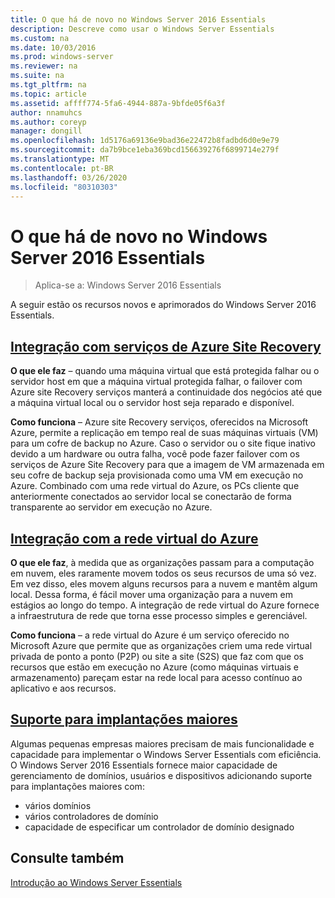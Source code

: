 ```yaml
---
title: O que há de novo no Windows Server 2016 Essentials
description: Descreve como usar o Windows Server Essentials
ms.custom: na
ms.date: 10/03/2016
ms.prod: windows-server
ms.reviewer: na
ms.suite: na
ms.tgt_pltfrm: na
ms.topic: article
ms.assetid: affff774-5fa6-4944-887a-9bfde05f6a3f
author: nnamuhcs
ms.author: coreyp
manager: dongill
ms.openlocfilehash: 1d5176a69136e9bad36e22472b8fadbd6d0e9e79
ms.sourcegitcommit: da7b9bce1eba369bcd156639276f6899714e279f
ms.translationtype: MT
ms.contentlocale: pt-BR
ms.lasthandoff: 03/26/2020
ms.locfileid: "80310303"
---
```

# <a name="whats-new-in-windows-server-2016-essentials"></a>O que há de novo no Windows Server 2016 Essentials

> Aplica-se a: Windows Server 2016 Essentials

A seguir estão os recursos novos e aprimorados do Windows Server 2016 Essentials.

## <a name="integration-with-azure-site-recovery-services"></a>[Integração com serviços de Azure Site Recovery](azure-site-recovery-services-integration.md)

**O que ele faz** – quando uma máquina virtual que está protegida falhar ou o servidor host em que a máquina virtual protegida falhar, o failover com Azure site Recovery serviços manterá a continuidade dos negócios até que a máquina virtual local ou o servidor host seja reparado e disponível. 

**Como funciona** – Azure site Recovery serviços, oferecidos na Microsoft Azure, permite a replicação em tempo real de suas máquinas virtuais (VM) para um cofre de backup no Azure. Caso o servidor ou o site fique inativo devido a um hardware ou outra falha, você pode fazer failover com os serviços de Azure Site Recovery para que a imagem de VM armazenada em seu cofre de backup seja provisionada como uma VM em execução no Azure. Combinado com uma rede virtual do Azure, os PCs cliente que anteriormente conectados ao servidor local se conectarão de forma transparente ao servidor em execução no Azure.     
                                                                                                                                                                                                                                                                                                               

## <a name="integration-with-azure-virtual-network"></a>[Integração com a rede virtual do Azure](azure-virtual-network-integration.md)

**O que ele faz**, à medida que as organizações passam para a computação em nuvem, eles raramente movem todos os seus recursos de uma só vez. Em vez disso, eles movem alguns recursos para a nuvem e mantêm algum local. Dessa forma, é fácil mover uma organização para a nuvem em estágios ao longo do tempo. A integração de rede virtual do Azure fornece a infraestrutura de rede que torna esse processo simples e gerenciável.

**Como funciona** – a rede virtual do Azure é um serviço oferecido no Microsoft Azure que permite que as organizações criem uma rede virtual privada de ponto a ponto (P2P) ou site a site (S2S) que faz com que os recursos que estão em execução no Azure (como máquinas virtuais e armazenamento) pareçam estar na rede local para acesso contínuo ao aplicativo e aos recursos.



## <a name="support-for-larger-deployments"></a>[Suporte para implantações maiores](support-for-larger-deployments.md) 

Algumas pequenas empresas maiores precisam de mais funcionalidade e capacidade para implementar o Windows Server Essentials com eficiência. O Windows Server 2016 Essentials fornece maior capacidade de gerenciamento de domínios, usuários e dispositivos adicionando suporte para implantações maiores com:                                                                                                                                                                                                 

 - vários domínios
 - vários controladores de domínio                                                                                                                                                                                                                                        
 - capacidade de especificar um controlador de domínio designado                                                                                                                                                                                                                   
                                                                                                                                                                                                                                                                                                                                                                                                                                                                                                                                                                                                                                                                                                       

<a name="see-also"></a>Consulte também
--------

[Introdução ao Windows Server Essentials](get-started.md)

